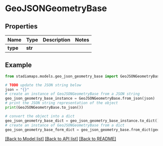 # GeoJSONGeometryBase


## Properties

Name | Type | Description | Notes
------------ | ------------- | ------------- | -------------
**type** | **str** |  | 

## Example

```python
from stadiamaps.models.geo_json_geometry_base import GeoJSONGeometryBase

# TODO update the JSON string below
json = "{}"
# create an instance of GeoJSONGeometryBase from a JSON string
geo_json_geometry_base_instance = GeoJSONGeometryBase.from_json(json)
# print the JSON string representation of the object
print(GeoJSONGeometryBase.to_json())

# convert the object into a dict
geo_json_geometry_base_dict = geo_json_geometry_base_instance.to_dict()
# create an instance of GeoJSONGeometryBase from a dict
geo_json_geometry_base_form_dict = geo_json_geometry_base.from_dict(geo_json_geometry_base_dict)
```
[[Back to Model list]](../README.md#documentation-for-models) [[Back to API list]](../README.md#documentation-for-api-endpoints) [[Back to README]](../README.md)


